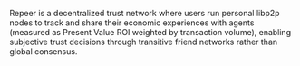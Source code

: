 Repeer is a decentralized trust network where users run personal libp2p nodes to track and share their economic experiences with agents (measured as Present Value ROI weighted by transaction volume), enabling subjective trust decisions through transitive friend networks rather than global consensus.
